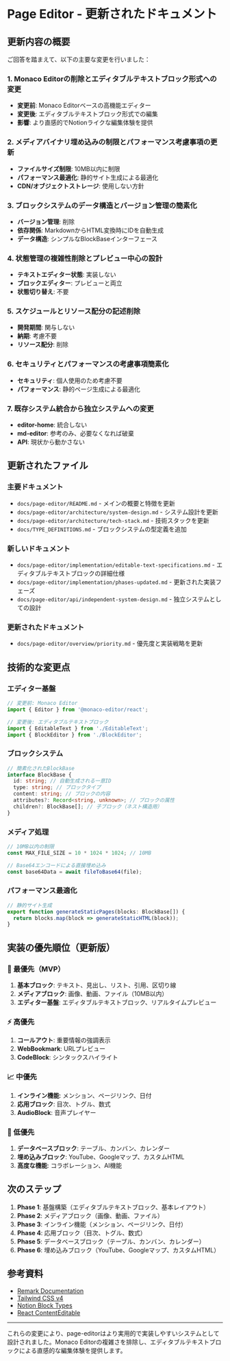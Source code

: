 # Page Editor - 更新されたドキュメント

## 更新内容の概要

ご回答を踏まえて、以下の主要な変更を行いました：

### 1. Monaco Editorの削除とエディタブルテキストブロック形式への変更

- **変更前**: Monaco Editorベースの高機能エディター
- **変更後**: エディタブルテキストブロック形式での編集
- **影響**: より直感的でNotionライクな編集体験を提供

### 2. メディアバイナリ埋め込みの制限とパフォーマンス考慮事項の更新

- **ファイルサイズ制限**: 10MB以内に制限
- **パフォーマンス最適化**: 静的サイト生成による最適化
- **CDN/オブジェクトストレージ**: 使用しない方針

### 3. ブロックシステムのデータ構造とバージョン管理の簡素化

- **バージョン管理**: 削除
- **依存関係**: MarkdownからHTML変換時にIDを自動生成
- **データ構造**: シンプルなBlockBaseインターフェース

### 4. 状態管理の複雑性削除とプレビュー中心の設計

- **テキストエディター状態**: 実装しない
- **ブロックエディター**: プレビューと両立
- **状態切り替え**: 不要

### 5. スケジュールとリソース配分の記述削除

- **開発期間**: 関与しない
- **納期**: 考慮不要
- **リソース配分**: 削除

### 6. セキュリティとパフォーマンスの考慮事項簡素化

- **セキュリティ**: 個人使用のため考慮不要
- **パフォーマンス**: 静的ページ生成による最適化

### 7. 既存システム統合から独立システムへの変更

- **editor-home**: 統合しない
- **md-editor**: 参考のみ、必要なくなれば破棄
- **API**: 現状から動かさない

## 更新されたファイル

### 主要ドキュメント
- `docs/page-editor/README.md` - メインの概要と特徴を更新
- `docs/page-editor/architecture/system-design.md` - システム設計を更新
- `docs/page-editor/architecture/tech-stack.md` - 技術スタックを更新
- `docs/TYPE_DEFINITIONS.md` - ブロックシステムの型定義を追加

### 新しいドキュメント
- `docs/page-editor/implementation/editable-text-specifications.md` - エディタブルテキストブロックの詳細仕様
- `docs/page-editor/implementation/phases-updated.md` - 更新された実装フェーズ
- `docs/page-editor/api/independent-system-design.md` - 独立システムとしての設計

### 更新されたドキュメント
- `docs/page-editor/overview/priority.md` - 優先度と実装戦略を更新

## 技術的な変更点

### エディター基盤
```typescript
// 変更前: Monaco Editor
import { Editor } from '@monaco-editor/react';

// 変更後: エディタブルテキストブロック
import { EditableText } from './EditableText';
import { BlockEditor } from './BlockEditor';
```

### ブロックシステム
```typescript
// 簡素化されたBlockBase
interface BlockBase {
  id: string; // 自動生成される一意ID
  type: string; // ブロックタイプ
  content: string; // ブロックの内容
  attributes?: Record<string, unknown>; // ブロックの属性
  children?: BlockBase[]; // 子ブロック（ネスト構造用）
}
```

### メディア処理
```typescript
// 10MB以内の制限
const MAX_FILE_SIZE = 10 * 1024 * 1024; // 10MB

// Base64エンコードによる直接埋め込み
const base64Data = await fileToBase64(file);
```

### パフォーマンス最適化
```typescript
// 静的サイト生成
export function generateStaticPages(blocks: BlockBase[]) {
  return blocks.map(block => generateStaticHTML(block));
}
```

## 実装の優先順位（更新版）

### 🚀 最優先（MVP）
1. **基本ブロック**: テキスト、見出し、リスト、引用、区切り線
2. **メディアブロック**: 画像、動画、ファイル（10MB以内）
3. **エディター基盤**: エディタブルテキストブロック、リアルタイムプレビュー

### ⚡ 高優先
1. **コールアウト**: 重要情報の強調表示
2. **WebBookmark**: URLプレビュー
3. **CodeBlock**: シンタックスハイライト

### 📈 中優先
1. **インライン機能**: メンション、ページリンク、日付
2. **応用ブロック**: 目次、トグル、数式
3. **AudioBlock**: 音声プレイヤー

### 🔮 低優先
1. **データベースブロック**: テーブル、カンバン、カレンダー
2. **埋め込みブロック**: YouTube、Googleマップ、カスタムHTML
3. **高度な機能**: コラボレーション、AI機能

## 次のステップ

1. **Phase 1**: 基盤構築（エディタブルテキストブロック、基本レイアウト）
2. **Phase 2**: メディアブロック（画像、動画、ファイル）
3. **Phase 3**: インライン機能（メンション、ページリンク、日付）
4. **Phase 4**: 応用ブロック（目次、トグル、数式）
5. **Phase 5**: データベースブロック（テーブル、カンバン、カレンダー）
6. **Phase 6**: 埋め込みブロック（YouTube、Googleマップ、カスタムHTML）

## 参考資料

- [Remark Documentation](https://remark.js.org/)
- [Tailwind CSS v4](https://tailwindcss.com/docs/v4-beta)
- [Notion Block Types](https://www.notion.so/help/blocks-and-content)
- [React ContentEditable](https://github.com/lovasoa/react-contenteditable)

---

これらの変更により、page-editorはより実用的で実装しやすいシステムとして設計されました。Monaco Editorの複雑さを排除し、エディタブルテキストブロックによる直感的な編集体験を提供します。
